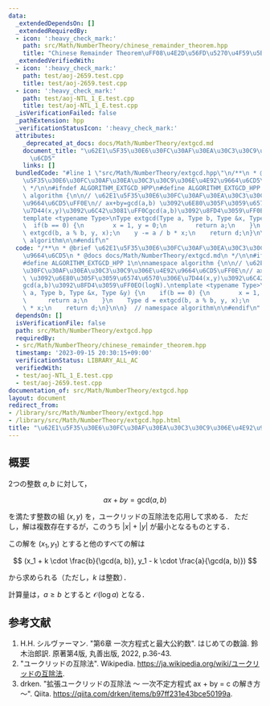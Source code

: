```yaml
---
data:
  _extendedDependsOn: []
  _extendedRequiredBy:
  - icon: ':heavy_check_mark:'
    path: src/Math/NumberTheory/chinese_remainder_theorem.hpp
    title: "Chinese Remainder Theorem\uFF08\u4E2D\u56FD\u5270\u4F59\u5B9A\u7406\uFF09"
  _extendedVerifiedWith:
  - icon: ':heavy_check_mark:'
    path: test/aoj-2659.test.cpp
    title: test/aoj-2659.test.cpp
  - icon: ':heavy_check_mark:'
    path: test/aoj-NTL_1_E.test.cpp
    title: test/aoj-NTL_1_E.test.cpp
  _isVerificationFailed: false
  _pathExtension: hpp
  _verificationStatusIcon: ':heavy_check_mark:'
  attributes:
    _deprecated_at_docs: docs/Math/NumberTheory/extgcd.md
    document_title: "\u62E1\u5F35\u30E6\u30FC\u30AF\u30EA\u30C3\u30C9\u306E\u4E92\u9664\
      \u6CD5"
    links: []
  bundledCode: "#line 1 \"src/Math/NumberTheory/extgcd.hpp\"\n/**\n * @brief \u62E1\
    \u5F35\u30E6\u30FC\u30AF\u30EA\u30C3\u30C9\u306E\u4E92\u9664\u6CD5\n * @docs docs/Math/NumberTheory/extgcd.md\n\
    \ */\n\n#ifndef ALGORITHM_EXTGCD_HPP\n#define ALGORITHM_EXTGCD_HPP 1\n\nnamespace\
    \ algorithm {\n\n// \u62E1\u5F35\u30E6\u30FC\u30AF\u30EA\u30C3\u30C9\u306E\u4E92\
    \u9664\u6CD5\uFF0E\n// ax+by=gcd(a,b) \u3092\u6E80\u305F\u3059\u6574\u6570\u306E\
    \u7D44(x,y)\u3092\u6C42\u3081\uFF0Cgcd(a,b)\u3092\u8FD4\u3059\uFF0EO(logN).\n\
    template <typename Type>\nType extgcd(Type a, Type b, Type &x, Type &y) {\n  \
    \  if(b == 0) {\n        x = 1, y = 0;\n        return a;\n    }\n    Type d =\
    \ extgcd(b, a % b, y, x);\n    y -= a / b * x;\n    return d;\n}\n\n}  // namespace\
    \ algorithm\n\n#endif\n"
  code: "/**\n * @brief \u62E1\u5F35\u30E6\u30FC\u30AF\u30EA\u30C3\u30C9\u306E\u4E92\
    \u9664\u6CD5\n * @docs docs/Math/NumberTheory/extgcd.md\n */\n\n#ifndef ALGORITHM_EXTGCD_HPP\n\
    #define ALGORITHM_EXTGCD_HPP 1\n\nnamespace algorithm {\n\n// \u62E1\u5F35\u30E6\
    \u30FC\u30AF\u30EA\u30C3\u30C9\u306E\u4E92\u9664\u6CD5\uFF0E\n// ax+by=gcd(a,b)\
    \ \u3092\u6E80\u305F\u3059\u6574\u6570\u306E\u7D44(x,y)\u3092\u6C42\u3081\uFF0C\
    gcd(a,b)\u3092\u8FD4\u3059\uFF0EO(logN).\ntemplate <typename Type>\nType extgcd(Type\
    \ a, Type b, Type &x, Type &y) {\n    if(b == 0) {\n        x = 1, y = 0;\n  \
    \      return a;\n    }\n    Type d = extgcd(b, a % b, y, x);\n    y -= a / b\
    \ * x;\n    return d;\n}\n\n}  // namespace algorithm\n\n#endif\n"
  dependsOn: []
  isVerificationFile: false
  path: src/Math/NumberTheory/extgcd.hpp
  requiredBy:
  - src/Math/NumberTheory/chinese_remainder_theorem.hpp
  timestamp: '2023-09-15 20:30:15+09:00'
  verificationStatus: LIBRARY_ALL_AC
  verifiedWith:
  - test/aoj-NTL_1_E.test.cpp
  - test/aoj-2659.test.cpp
documentation_of: src/Math/NumberTheory/extgcd.hpp
layout: document
redirect_from:
- /library/src/Math/NumberTheory/extgcd.hpp
- /library/src/Math/NumberTheory/extgcd.hpp.html
title: "\u62E1\u5F35\u30E6\u30FC\u30AF\u30EA\u30C3\u30C9\u306E\u4E92\u9664\u6CD5"
---
```

## 概要

2つの整数 $a, b$ に対して，

$$
ax + by = \text{gcd}(a, b)
$$

を満たす整数の組 $(x, y)$ を，ユークリッドの互除法を応用して求める．
ただし，解は複数存在するが，このうち $\lvert x \rvert + \lvert y \rvert$ が最小となるものとする．

この解を $(x_1, y_1)$ とすると他のすべての解は 

$$
(x_1 + k \cdot \frac{b}{\gcd(a, b)}, y_1 - k \cdot \frac{a}{\gcd(a, b)})
$$

から求められる（ただし，$k$ は整数）．

計算量は，$a \geq b$ とすると $\mathcal{O}(\log a)$ となる． 


## 参考文献

1. H.H. シルヴァーマン. "第6章 一次方程式と最大公約数". はじめての数論. 鈴木治郎訳. 原著第4版, 丸善出版, 2022, p.36-43.
1. "ユークリッドの互除法". Wikipedia. <https://ja.wikipedia.org/wiki/ユークリッドの互除法>.
1. drken. "拡張ユークリッドの互除法 〜 一次不定方程式 ax + by = c の解き方 〜". Qiita. <https://qiita.com/drken/items/b97ff231e43bce50199a>.
